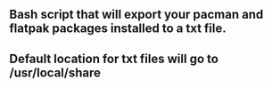 ## Bash script that will export your pacman and flatpak packages installed to a txt file.

## Default location for txt files will go to /usr/local/share
